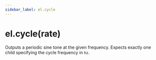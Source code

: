 ```yaml
---
sidebar_label: el.cycle
---
```


# el.cycle(rate)

Outputs a periodic sine tone at the given frequency. Expects exactly one child
specifying the cycle frequency in `hz`.
